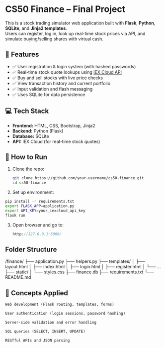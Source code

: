 # CS50 Finance – Final Project

This is a stock trading simulator web application built with **Flask**, **Python**, **SQLite**, and **Jinja2 templates**.  
Users can register, log in, look up real-time stock prices via API, and simulate buying/selling shares with virtual cash.

## 🧾 Features

- ✅ User registration & login system (with hashed passwords)
- ✅ Real-time stock quote lookups using [IEX Cloud API](https://iexcloud.io/)
- ✅ Buy and sell stocks with live price checks
- ✅ View transaction history and current portfolio
- ✅ Input validation and flash messaging
- ✅ Uses SQLite for data persistence

## 💻 Tech Stack

- **Frontend:** HTML, CSS, Bootstrap, Jinja2
- **Backend:** Python (Flask)
- **Database:** SQLite
- **API:** IEX Cloud (for real-time stock quotes)

## 🧪 How to Run

1. Clone the repo:
   ```bash
   git clone https://github.com/your-username/cs50-finance.git
   cd cs50-finance

2. Set up environment:
```bash
pip install -r requirements.txt
export FLASK_APP=application.py
export API_KEY=your_iexcloud_api_key
flask run
```

3. Open browser and go to:
   ```cpp
   http://127.0.0.1:5000/

## Folder Structure
/finance/
├── application.py
├── helpers.py
├── templates/
│   ├── layout.html
│   ├── index.html
│   ├── login.html
│   ├── register.html
│   └── ...
├── static/
│   └── styles.css
├── finance.db
├── requirements.txt
└── README.md

## 🧠 Concepts Applied
```markdown
Web development (Flask routing, templates, forms)

User authentication (login sessions, password hashing)

Server-side validation and error handling

SQL queries (SELECT, INSERT, UPDATE)

RESTful APIs and JSON parsing
```

